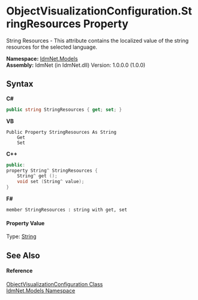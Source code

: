 # ObjectVisualizationConfiguration.StringResources Property 
 

String Resources - This attribute contains the localized value of the string resources for the selected language.

**Namespace:**&nbsp;<a href="N_IdmNet_Models">IdmNet.Models</a><br />**Assembly:**&nbsp;IdmNet (in IdmNet.dll) Version: 1.0.0.0 (1.0.0)

## Syntax

**C#**<br />
``` C#
public string StringResources { get; set; }
```

**VB**<br />
``` VB
Public Property StringResources As String
	Get
	Set
```

**C++**<br />
``` C++
public:
property String^ StringResources {
	String^ get ();
	void set (String^ value);
}
```

**F#**<br />
``` F#
member StringResources : string with get, set

```


#### Property Value
Type: <a href="http://msdn2.microsoft.com/en-us/library/s1wwdcbf" target="_blank">String</a>

## See Also


#### Reference
<a href="T_IdmNet_Models_ObjectVisualizationConfiguration">ObjectVisualizationConfiguration Class</a><br /><a href="N_IdmNet_Models">IdmNet.Models Namespace</a><br />